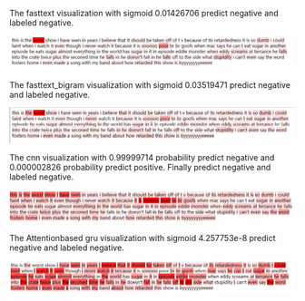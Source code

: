 The fasttext visualization with sigmoid 0.01426706 predict negative and labeled negative.

![image](https://github.com/shencz/JLU-MONASH/blob/Shencz/Fasttext_visualization/Sentiment_analysis/Visualize%20samples/sample%20two/ft.png)

The fasttext_bigram visualization with sigmoid 0.03519471 predict negative and labeled negative.

![image](https://github.com/shencz/JLU-MONASH/blob/Shencz/Fasttext_visualization/Sentiment_analysis/Visualize%20samples/sample%20two/ft_bigram.png)

The cnn visualization with 0.99999714 probability predict negative and 0.000002826 probability predict positive. Finally predict negative and labeled negative.

![image](https://github.com/shencz/JLU-MONASH/blob/Shencz/Fasttext_visualization/Sentiment_analysis/Visualize%20samples/sample%20two/cnn.png)

The Attentionbased gru visualization with sigmoid 4.257753e-8 predict negative and labeled negative.

![image](https://github.com/shencz/JLU-MONASH/blob/Shencz/Fasttext_visualization/Sentiment_analysis/Visualize%20samples/sample%20two/gru.png)
